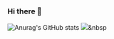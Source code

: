 ### Hi there 👋

<!--
**likerhythm/likerhythm** is a ✨ _special_ ✨ repository because its `README.md` (this file) appears on your GitHub profile.

Here are some ideas to get you started:

- 🔭 I’m currently working on ...
- 🌱 I’m currently learning ...
- 👯 I’m looking to collaborate on ...
- 🤔 I’m looking for help with ...
- 💬 Ask me about ...
- 📫 How to reach me: ...
- 😄 Pronouns: ...
- ⚡ Fun fact: ...
-->
![Anurag's GitHub stats](https://github-readme-stats.vercel.app/api?username=likerhythm&&show_icons=true&theme=github_dark)
<img src="https://img.shields.io/badge/쓰고자하는_텍스트-컬러코드?style=flat-square&logo=python&logoColor=white"/></a>&nbsp 
